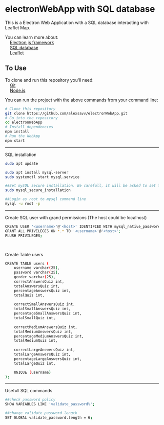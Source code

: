 # electronWebApp with SQL database

This is a Electron Web Application with a SQL database interacting with Leaflet Map.

You can learn more about: <br/>
  &nbsp;&nbsp;&nbsp; [Electron.js framework ](https://electronjs.org/docs/latest/tutorial/quick-start) <br/>
  &nbsp;&nbsp;&nbsp; [SQL database](https://www.w3schools.com/sql/sql_intro.asp) <br/>
  &nbsp;&nbsp;&nbsp; [Leaflet](https://leafletjs.com/SlavaUkraini/examples/quick-start/) <br/>
   
## To Use

To clone and run this repository you'll need: <br/>
  &nbsp;&nbsp;&nbsp; [Git](https://git-scm.com) <br/>
  &nbsp;&nbsp;&nbsp; [Node.js](https://nodejs.org/en/download/)
  
You can run the project with the above commands from your command line:

```bash
# Clone this repository
git clone https://github.com/alexsavv/electronWebApp.git
# Go into the repository
cd electronWebApp
# Install dependencies
npm install
# Run the WebApp
npm start
```
<hr>

SQL installation
```bash
sudo apt update

sudo apt install mysql-server
sudo systemctl start mysql.service

##Set mySQL secure installation. Be carefull, it will be asked to set the password policy.
sudo mysql_secure_installation

##Login as root to mysql command line
mysql -u root -p
```
<hr>

Create SQL user with grand permissions (The host could be localhost)
```bash
CREATE USER '<username>'@'<host>' IDENTIFIED WITH mysql_native_password BY '<password>';
GRANT ALL PRIVILEGES ON *.* TO '<username>'@'<host>';
FLUSH PRIVILEGES;
```
<br>

Create Table users
```bash
CREATE TABLE users (
    username varchar(25),
    password varchar(25),
    gender varchar(25),
    correctAnswersQuiz int,
    totalAnswersQuiz int,
    percentageAnswersQuiz int,
    totalQuiz int,
	  
    correctSmallAnswersQuiz int,
    totalSmallAnswersQuiz int,
    percentageSmallAnswersQuiz int,
    totalSmallQuiz int,
    
    correctMediumAnswersQuiz int,
    totalMediumAnswersQuiz int,
    percentageMediumAnswersQuiz int,
    totalMediumQuiz int,
    
    correctLargeAnswersQuiz int,
    totalLargeAnswersQuiz int,
    percentageLargeAnswersQuiz int,
    totalLargeQuiz int,

    UNIQUE (username)
);
```

<hr>

Usefull SQL commands
```bash
##check password policy
SHOW VARIABLES LIKE 'validate_password%';

##change validate password length
SET GLOBAL validate_password.length = 6;
```
